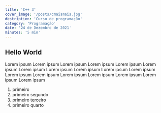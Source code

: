 ```yaml
---
title: 'C++ 3'
cover_image: '/posts/cmaismais.jpg'
destription: 'Curso de programação'
category: 'Programação'
date: '24 de Dezembro de 2021'
minutes: '5 min'
---
```

## Hello World

Lorem ipsum Lorem ipsum Lorem ipsum Lorem ipsum Lorem ipsum Lorem ipsum Lorem ipsum Lorem ipsum Lorem ipsum Lorem ipsum Lorem ipsum Lorem ipsum Lorem ipsum Lorem ipsum Lorem ipsum Lorem ipsum Lorem ipsum Lorem ipsum 

1. primeiro
1. primeiro segundo
1. primeiro terceiro
1. primeiro quarto